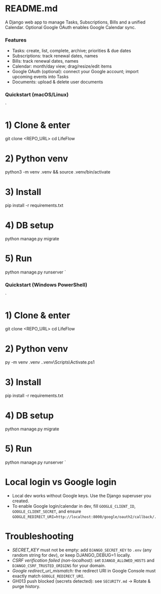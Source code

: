 # README.md
A Django web app to manage Tasks, Subscriptions, Bills and a unified Calendar. Optional Google OAuth enables Google Calendar sync.

### Features
- Tasks: create, list, complete, archive; priorities & due dates
- Subscriptions: track renewal dates, names
- Bills: track renewal dates, names
- Calendar: month/day view; drag/resize/edit items
- Google OAuth (optional): connect your Google account; import upcoming events into Tasks
- Documents: upload & delete user documents

### Quickstart (macOS/Linux)
`
# 1) Clone & enter
git clone <REPO_URL>
cd LifeFlow

# 2) Python venv
python3 -m venv .venv && source .venv/bin/activate

# 3) Install 
pip install -r requirements.txt 

# 4) DB setup
python manage.py migrate

# 5) Run
python manage.py runserver `

### Quickstart (Windows PowerShell)

`
# 1) Clone & enter
git clone <REPO_URL>
cd LifeFlow

# 2) Python venv
py -m venv .venv
.\.venv\Scripts\Activate.ps1

# 3) Install 
pip install -r requirements.txt

# 4) DB setup
python manage.py migrate

# 5) Run
python manage.py runserver `

# Local login vs Google login

- Local dev works without Google keys. Use the Django superuser you created.
- To enable Google login/calendar in dev, fill `GOOGLE_CLIENT_ID`, `GOOGLE_CLIENT_SECRET`, and ensure `GOOGLE_REDIRECT_URI=http://localhost:8000/google/oauth2/callback/.`

# Troubleshooting
- *SECRET_KEY* must not be empty: add `DJANGO_SECRET_KEY` to `.env` (any random string for dev), or keep DJANGO_DEBUG=1 locally.
- *CSRF verification failed (non-localhost):* set `DJANGO_ALLOWED_HOSTS` and `DJANGO_CSRF_TRUSTED_ORIGINS` for your domain.
- *Google redirect_uri_mismatch:* the redirect URI in Google Console must exactly match `GOOGLE_REDIRECT_URI`.
- GH013 push blocked (secrets detected): see `SECURITY.md` → Rotate & purge history.